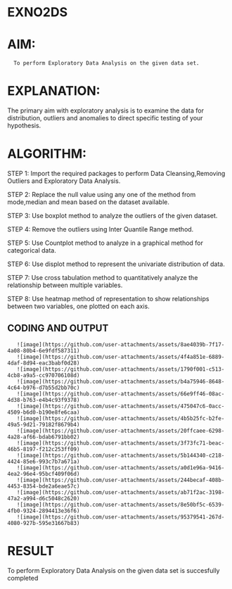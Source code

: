 # EXNO2DS
# AIM:
      To perform Exploratory Data Analysis on the given data set.
      
# EXPLANATION:
  The primary aim with exploratory analysis is to examine the data for distribution, outliers and anomalies to direct specific testing of your hypothesis.
  
# ALGORITHM:
STEP 1: Import the required packages to perform Data Cleansing,Removing Outliers and Exploratory Data Analysis.

STEP 2: Replace the null value using any one of the method from mode,median and mean based on the dataset available.

STEP 3: Use boxplot method to analyze the outliers of the given dataset.

STEP 4: Remove the outliers using Inter Quantile Range method.

STEP 5: Use Countplot method to analyze in a graphical method for categorical data.

STEP 6: Use displot method to represent the univariate distribution of data.

STEP 7: Use cross tabulation method to quantitatively analyze the relationship between multiple variables.

STEP 8: Use heatmap method of representation to show relationships between two variables, one plotted on each axis.

## CODING AND OUTPUT
       ![image](https://github.com/user-attachments/assets/8ae4039b-7f17-4a08-80b4-6e9fdf587311)
       ![image](https://github.com/user-attachments/assets/4f4a851e-6889-4daf-8d94-eac3babf0d28)
       ![image](https://github.com/user-attachments/assets/1790f001-c513-4cb8-a9a5-cc970706108d)
       ![image](https://github.com/user-attachments/assets/b4a75946-8648-4c64-b976-d7b55d2bb70c)
       ![image](https://github.com/user-attachments/assets/66e9ff46-08ac-4d38-b763-e4b4c93f9378)
       ![image](https://github.com/user-attachments/assets/475047c6-0acc-4509-b6d0-b190e8fe6caa)
       ![image](https://github.com/user-attachments/assets/4b5b25fc-b2fe-49a5-9d21-79182f8679b4)
       ![image](https://github.com/user-attachments/assets/20ffcaee-6298-4a28-af66-bdab6791bb02)
       ![image](https://github.com/user-attachments/assets/3f73fc71-beac-46b5-8197-f212c253ff09)
       ![image](https://github.com/user-attachments/assets/5b144340-c218-4424-85e6-993c7b7a671a)
       ![image](https://github.com/user-attachments/assets/a0d1e96a-9416-4ea2-96e4-95bcf409f06d)
       ![image](https://github.com/user-attachments/assets/244becaf-408b-4453-8354-bde2a6eae57c)
       ![image](https://github.com/user-attachments/assets/ab71f2ac-3198-47a2-a994-d6c5048c2620)
       ![image](https://github.com/user-attachments/assets/8e50bf5c-6539-4fb0-9324-2894413e36f6)
       ![image](https://github.com/user-attachments/assets/95379541-267d-4080-927b-595e31667b83)







       
# RESULT
To perform Exploratory Data Analysis on the given data set is succesfully completed
        
